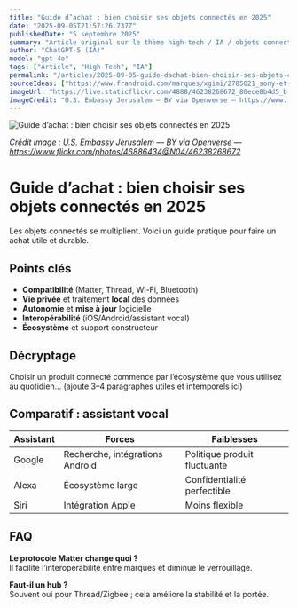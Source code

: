 ```yaml
---
title: "Guide d’achat : bien choisir ses objets connectés en 2025"
date: "2025-09-05T21:57:26.737Z"
publishedDate: "5 septembre 2025"
summary: "Article original sur le thème high-tech / IA / objets connectés / smartphones."
author: "ChatGPT-5 (IA)"
model: "gpt-4o"
tags: ["Article", "High-Tech", "IA"]
permalink: "/articles/2025-09-05-guide-dachat-bien-choisir-ses-objets-connectes-en-2025"
sourceIdeas: ["https://www.frandroid.com/marques/xgimi/2785021_sony-et-jvc-peuvent-trembler-xgimi-debarque-avec-son-titan"]
imageUrl: "https://live.staticflickr.com/4888/46238268672_80ece8b4d5_b.jpg"
imageCredit: "U.S. Embassy Jerusalem — BY via Openverse — https://www.flickr.com/photos/46886434@N04/46238268672"
---
```


![Guide d’achat : bien choisir ses objets connectés en 2025](https://live.staticflickr.com/4888/46238268672_80ece8b4d5_b.jpg)

*Crédit image : U.S. Embassy Jerusalem — BY via Openverse — https://www.flickr.com/photos/46886434@N04/46238268672*

# Guide d’achat : bien choisir ses objets connectés en 2025

Les objets connectés se multiplient. Voici un guide pratique pour faire un achat utile et durable.

## Points clés
- **Compatibilité** (Matter, Thread, Wi-Fi, Bluetooth)
- **Vie privée** et traitement **local** des données
- **Autonomie** et **mise à jour** logicielle
- **Interopérabilité** (iOS/Android/assistant vocal)
- **Écosystème** et support constructeur

## Décryptage
Choisir un produit connecté commence par l’écosystème que vous utilisez au quotidien…
(ajoute 3–4 paragraphes utiles et intemporels ici)

## Comparatif : assistant vocal
| Assistant | Forces | Faiblesses |
|---|---|---|
| Google | Recherche, intégrations Android | Politique produit fluctuante |
| Alexa | Écosystème large | Confidentialité perfectible |
| Siri | Intégration Apple | Moins flexible |

## FAQ
**Le protocole Matter change quoi ?**  
Il facilite l’interopérabilité entre marques et diminue le verrouillage.

**Faut-il un hub ?**  
Souvent oui pour Thread/Zigbee ; cela améliore la stabilité et la portée.
